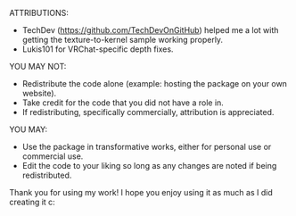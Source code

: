 ATTRIBUTIONS:
- TechDev (https://github.com/TechDevOnGitHub) helped me a lot with getting the texture-to-kernel sample working properly.
- Lukis101 for VRChat-specific depth fixes.

YOU MAY NOT:
- Redistribute the code alone (example: hosting the package on your own website).
- Take credit for the code that you did not have a role in.
- If redistributing, specifically commercially, attribution is appreciated.

YOU MAY:
- Use the package in transformative works, either for personal use or commercial use.
- Edit the code to your liking so long as any changes are noted if being redistributed.

Thank you for using my work! I hope you enjoy using it as much as I did creating it c: